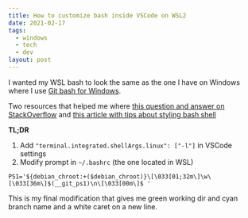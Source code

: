 ```yaml
---
title: How to customize bash inside VSCode on WSL2
date: 2021-02-17
tags:
  - windows
  - tech
  - dev
layout: post
---
```


I wanted my WSL bash to look the same as the one I have on Windows where I use [Git bash for Windows](https://gitforwindows.org/).

Two resources that helped me where [this question and answer on StackOverflow](https://stackoverflow.com/questions/62587050/how-do-i-show-up-the-current-branch-in-wsl-i-use-vscode) and [this article with tips about styling bash shell](https://www.thegeekstuff.com/2008/09/bash-shell-ps1-10-examples-to-make-your-linux-prompt-like-angelina-jolie/)

**TL;DR**

1. Add `"terminal.integrated.shellArgs.linux": ["-l"]` in VSCode settings
2. Modify prompt in `~/.bashrc` (the one located in WSL)

```
PS1='${debian_chroot:+($debian_chroot)}\[\033[01;32m\]\w\[\033[36m\]$(__git_ps1)\n\[\033[00m\]$ '
```

This is my final modification that gives me green working dir and cyan branch name and a white caret on a new line.
